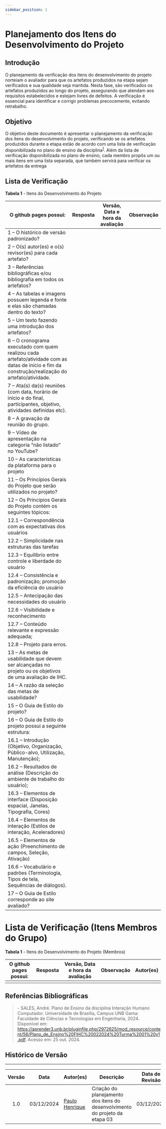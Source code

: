 ```yaml
---
sidebar_position: 1
---
```


# Planejamento dos Itens do Desenvolvimento do Projeto

## Introdução

O planejamento da verificação  dos itens do desenvolvimento do projeto norteiam o avaliador para que os artefatos produzidos na etapa sejam verificados e sua qualidade seja mantida. Nesta fase, são verificados os artefatos produzidos ao longo do projeto, assegurando que atendam aos requisitos estabelecidos e estejam livres de defeitos. A verificação é essencial para identificar e corrigir problemas precocemente, evitando retrabalho.

## Objetivo

O objetivo deste documento é apresentar o planejamento da verificação dos itens do desenvolvimento do projeto, verificando se os artefatos produzidos durante a etapa estão de acordo com uma lista de verificação disponibilizada no plano de ensino da disciplina<sup>[1](../etapa01/planejamento.md#referências-bibliográficas)</sup>. Além da lista de verificação disponibilizada no plano de ensino, cada membro propôs um ou mais itens em uma lista separada, que também servirá para verificar os artefatos da entrega

## Lista de Verificação

<p style={{ textAlign: 'center', fontSize: '18px' }}><b>Tabela 1</b> - Itens do Desenvolvimento do Projeto</p>

| O github pages possui:                                     | Resposta            | Versão, Data e hora da avaliação  | Observação                     |
|------------------------------------------------------------|---------------------|-----------------------------------|--------------------------------|
| 1 – O histórico de versão padronizado?                     |                     |                                   |                                |
| 2 – O(s) autor(es) e o(s) revisor(es) para cada artefato?  |                     |                                   |                                |
| 3 – Referências bibliográficas e/ou bibliografia em todos os artefatos?    |                     |                                   |                                |
| 4 – As tabelas e imagens possuem legenda e fonte e elas são chamadas dentro do texto? |                     |                                   |                                |
| 5 – Um texto fazendo uma introdução dos artefatos? |                     |                                   |                                |
| 6 – O cronograma executado com quem realizou cada artefato/atividade com as datas de início e fim da construção/realização do artefato/atividade. |                     |                                   |                                |
| 7 – Ata(s) da(s) reuniões (com data, horário de início e do final, participantes, objetivo, atividades definidas etc). |                     |                                   |                                |
| 8 – A gravação da reunião do grupo. |                     |                                   |                                |
| 9 – Vídeo de apresentação na categoria “não listado” no YouTube?  |                     |                                   |                                |
| 10 – As características da plataforma para o projeto  |                     |                                   |                                |
| 11 – Os Princípios Gerais do Projeto que serão utilizados no projeto? |                     |                                   |                                |
| 12 – Os Princípios Gerais do Projeto contém os seguintes tópicos:                                                    |                     |                                   |                                |
| 12.1 – Correspondência com as expectativas dos usuários  |                     |                                   |                                |
| 12.2 – Simplicidade nas estruturas das tarefas  |                     |                                   |                                |
| 12.3 – Equilíbrio entre controle e liberdade do usuário |                     |                                   |                                |
| 12.4 – Consistência e padronização; promoção da eficiência do usuário |                     |                                   |                                |
| 12.5 – Antecipação das necessidades do usuário  |                     |                                   |                                |
| 12.6 – Visibilidade e reconhecimento  |                     |                                   |                                |
| 12.7 – Conteúdo relevante e expressão adequada;  |                     |                                   |                                |
| 12.8 – Projeto para erros.  |                     |                                   |                                |
| 13 – As metas de usabilidade que devem ser alcançadas no projeto ou os objetivos de uma avaliação de IHC.  |                     |                                   |                                |
| 14 – A razão da seleção das metas de usabilidade?  |                     |                                   |                                |
| 15 – O Guia de Estilo do projeto?  |                     |                                   |                                |
| 16 – O Guia de Estilo do projeto possui a seguinte estrutura:   |                     |                                   |                                |
| 16.1 – Introdução (Objetivo, Organização, Público-alvo, Utilização, Manutenção); |                                   |                                |
| 16.2 – Resultados de análise (Descrição do ambiente de trabalho do usuário); |                     |                                   |                                |
| 16.3 – Elementos de interface (Disposição espacial, Janelas, Tipografia, Cores) |                     |                                   |                                |
| 16.4 – Elementos de interação (Estilos de interação, Aceleradores) |                     |                                   |                                |
| 16.5 – Elementos de ação (Preenchimento de campos, Seleção, Ativação)  |                     |                                   |                                |
| 16.6 – Vocabulário e padrões (Terminologia, Tipos de tela, Sequências de diálogos). |                     |                                   |                                |
| 17 – O Guia de Estilo corresponde ao site avaliado?  |                     |                                   |                                |

# Lista de Verificação (Itens Membros do Grupo)

<p style={{ textAlign: 'center', fontSize: '18px' }}><b>Tabela 1</b> - Itens do Desenvolvimento do Projeto (Membros)</p>

| O github pages possui: | Resposta  | Versão, Data e hora da avaliação | Observação   | Autor(es)  |                               
|----------------------- |-----------|----------------------------------|--------------|------------|
||||



## Referências Bibliográficas

> \- SALES, André. Plano de Ensino da disciplina Interação Humano Computador. Universidade de Brasília, Campus UNB Gama: Faculdade de Ciências e Tecnologias em Engenharia, 2024. Disponível em: https://aprender3.unb.br/pluginfile.php/2972625/mod_resource/content/56/Plano_de_Ensino%20FIHC%20022024%20Turma%2001%20v1.pdf. Acesso em: 25 out. 2024.

## Histórico de Versão
---
| Versão | Data | Autor(es) | Descrição | Data de Revisão | Revisor(es) |
|:---:|:---:|---|---|:---:|---|
| 1.0 | 03/12/2024 | [Paulo Henrique](https://github.com/paulomh) | Criação do planejamento dos itens do desenvolvimento do projeto da etapa 03 | 03/12/2024 | [Weverton Rodrigues](https://github.com/vevetin) |



